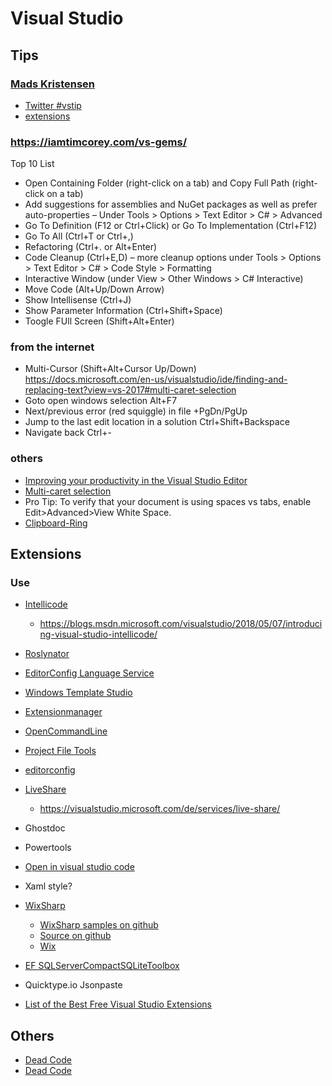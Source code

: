 # Visual Studio

## Tips

### [Mads Kristensen](https://twitter.com/mkristensen)
* [Twitter #vstip](https://twitter.com/search?src=typd&q=%23vstip)
* [extensions](https://marketplace.visualstudio.com/publishers/MadsKristensen)
    
### https://iamtimcorey.com/vs-gems/
Top 10 List
* Open Containing Folder (right-click on a tab) and Copy Full Path (right-click on a tab)
* Add suggestions for assemblies and NuGet packages as well as prefer auto-properties – Under Tools > Options > Text Editor > C# > Advanced
* Go To Definition (F12 or Ctrl+Click) or Go To Implementation (Ctrl+F12)
* Go To All (Ctrl+T or Ctrl+,)
* Refactoring (Ctrl+. or Alt+Enter)
* Code Cleanup (Ctrl+E,D) – more cleanup options under Tools > Options > Text Editor > C# > Code Style > Formatting
* Interactive Window (under View > Other Windows > C# Interactive)
* Move Code (Alt+Up/Down Arrow)
* Show Intellisense (Ctrl+J)
* Show Parameter Information (Ctrl+Shift+Space)
* Toogle FUll Screen (Shift+Alt+Enter) 

### from the internet

* Multi-Cursor (Shift+Alt+Cursor Up/Down)
  https://docs.microsoft.com/en-us/visualstudio/ide/finding-and-replacing-text?view=vs-2017#multi-caret-selection
* Goto open windows selection Alt+F7
* Next/previous error (red squiggle) in file +PgDn/PgUp 
* Jump to the last edit location in a solution Ctrl+Shift+Backspace 
* Navigate back Ctrl+-

### others
* [Improving your productivity in the Visual Studio Editor](https://blogs.msdn.microsoft.com/visualstudio/2018/08/30/improving-your-productivity-in-the-visual-studio-editor/)
* [Multi-caret selection](https://docs.microsoft.com/en-us/visualstudio/ide/finding-and-replacing-text?view=vs-2017#multi-caret-selection)
* Pro Tip: To verify that your document is using spaces vs tabs, enable Edit>Advanced>View White Space.
* [Clipboard-Ring](https://www.kunal-chowdhury.com/2018/10/visual-studio-cycle-clipboard-ring.html)


## Extensions

### Use

* [Intellicode](https://marketplace.visualstudio.com/items?itemName=VisualStudioExptTeam.VSIntelliCode)
  * https://blogs.msdn.microsoft.com/visualstudio/2018/05/07/introducing-visual-studio-intellicode/
   
* [Roslynator](https://github.com/JosefPihrt/Roslynator)
* [EditorConfig Language Service](http://vsixgallery.com/extension/1209461d-57f8-46a4-814a-dbe5fecef941/)
* [Windows Template Studio](https://marketplace.visualstudio.com/items?itemName=WASTeamAccount.WindowsTemplateStudio)
* [Extensionmanager](https://marketplace.visualstudio.com/items?itemName=MadsKristensen.ExtensionManager)
* [OpenCommandLine](https://marketplace.visualstudio.com/items?itemName=MadsKristensen.OpenCommandLine)
* [Project File Tools](https://marketplace.visualstudio.com/items?itemName=ms-madsk.ProjectFileTools)
* [editorconfig](https://marketplace.visualstudio.com/items?itemName=MadsKristensen.EditorConfig)
* [LiveShare](https://marketplace.visualstudio.com/items?itemName=MS-vsliveshare.vsls-vs)
  * https://visualstudio.microsoft.com/de/services/live-share/
* Ghostdoc
* Powertools
* [Open in visual studio code](https://marketplace.visualstudio.com/items?itemName=MadsKristensen.OpeninVisualStudioCode)
* Xaml style?
* [WixSharp](https://marketplace.visualstudio.com/items?itemName=OlegShilo.WixSharpProjectTemplates)
  * [WixSharp samples on github ](https://github.com/oleg-shilo/wixsharp/tree/c766ea466fe7cfa62eb7df97b8e1f5d44609ed9c/Source/src/WixSharp.Samples)
  * [Source on github](https://github.com/oleg-shilo/wixsharp)
  * [Wix](http://wixtoolset.org/releases/)
* [EF SQLServerCompactSQLiteToolbox](https://marketplace.visualstudio.com/items?itemName=ErikEJ.SQLServerCompactSQLiteToolbox)

* Quicktype.io Jsonpaste

* [List of the Best Free Visual Studio Extensions](https://blog.elmah.io/list-of-the-best-free-visual-studio-extensions/)

## Others

* [Dead Code](https://stackoverflow.com/questions/30974433/get-list-of-zero-reference-codes-in-visual-studio)
* [Dead Code](http://dotnetcodepress.com/Articles/Visual-Studio/Eliminate-unused-or-Dead-code-using-Visual-Studio-Code-Analysis)

